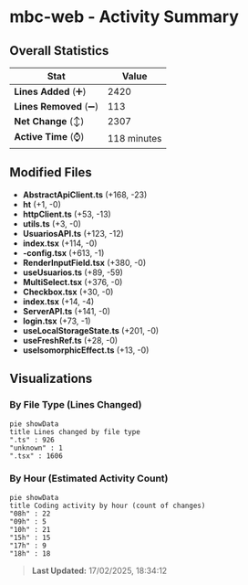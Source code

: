 # mbc-web - Activity Summary 

## Overall Statistics

| Stat                   | Value                                                             |
| ---------------------- | ----------------------------------------------------------------- |
| **Lines Added** (➕)   | 2420                                          |
| **Lines Removed** (➖) | 113                                        |
| **Net Change** (↕)    | 2307                |
| **Active Time** (⌚)   | 118 minutes |


## Modified Files
- **AbstractApiClient.ts** (+168, -23)
- **ht** (+1, -0)
- **httpClient.ts** (+53, -13)
- **utils.ts** (+3, -0)
- **UsuariosAPI.ts** (+123, -12)
- **index.tsx** (+114, -0)
- **-config.tsx** (+613, -1)
- **RenderInputField.tsx** (+380, -0)
- **useUsuarios.ts** (+89, -59)
- **MultiSelect.tsx** (+376, -0)
- **Checkbox.tsx** (+30, -0)
- **index.tsx** (+14, -4)
- **ServerAPI.ts** (+141, -0)
- **login.tsx** (+73, -1)
- **useLocalStorageState.ts** (+201, -0)
- **useFreshRef.ts** (+28, -0)
- **useIsomorphicEffect.ts** (+13, -0)

## Visualizations

### By File Type (Lines Changed)

```mermaid
pie showData
title Lines changed by file type
".ts" : 926
"unknown" : 1
".tsx" : 1606
```

### By Hour (Estimated Activity Count)

```mermaid
pie showData
title Coding activity by hour (count of changes)
"08h" : 22
"09h" : 5
"10h" : 21
"15h" : 15
"17h" : 9
"18h" : 18
```


> **Last Updated:** 17/02/2025, 18:34:12